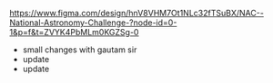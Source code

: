 https://www.figma.com/design/hnV8VHM7Ot1NLc32fTSuBX/NAC--National-Astronomy-Challenge-?node-id=0-1&p=f&t=ZVYK4PbMLm0KGZSg-0
+ small changes with gautam sir     
+ update
+ update
